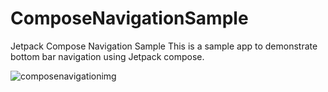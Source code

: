 # ComposeNavigationSample
Jetpack Compose Navigation Sample
This is a sample app  to demonstrate bottom bar navigation using Jetpack compose. 

![composenavigationimg](https://user-images.githubusercontent.com/26611879/114613097-c2d8ad80-9c57-11eb-9df3-8ce3bedc28a6.jpg)
